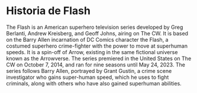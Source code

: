 # Historia de Flash

The Flash is an American superhero television series developed by Greg Berlanti, Andrew Kreisberg, and Geoff Johns, airing on The CW. It is based on the Barry Allen incarnation of DC Comics character the Flash, a costumed superhero crime-fighter with the power to move at superhuman speeds. It is a spin-off of Arrow, existing in the same fictional universe known as the Arrowverse. The series premiered in the United States on The CW on October 7, 2014, and ran for nine seasons until May 24, 2023. The series follows Barry Allen, portrayed by Grant Gustin, a crime scene investigator who gains super-human speed, which he uses to fight criminals, along with others who have also gained superhuman abilities.
